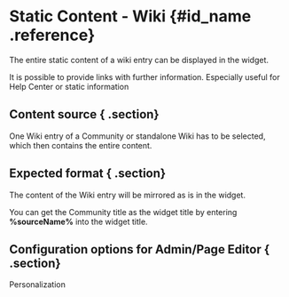 # Static Content - Wiki {#id_name .reference}

The entire static content of a wiki entry can be displayed in the widget.

It is possible to provide links with further information. Especially useful for Help Center or static information

## Content source { .section}

One Wiki entry of a Community or standalone Wiki has to be selected, which then contains the entire content.

## Expected format { .section}

The content of the Wiki entry will be mirrored as is in the widget.

You can get the Community title as the widget title by entering **%sourceName%** into the widget title.

## Configuration options for Admin/Page Editor { .section}

Personalization

